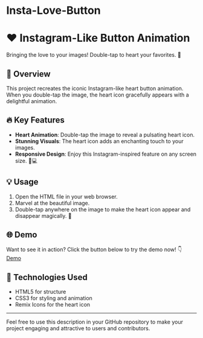 # Insta-Love-Button

# ❤️ Instagram-Like Button Animation

Bringing the love to your images! Double-tap to heart your favorites. 💖

## 📸 Overview
This project recreates the iconic Instagram-like heart button animation. When you double-tap the image, the heart icon gracefully appears with a delightful animation.


## 🔥 Key Features
- **Heart Animation**: Double-tap the image to reveal a pulsating heart icon.
- **Stunning Visuals**: The heart icon adds an enchanting touch to your images.
- **Responsive Design**: Enjoy this Instagram-inspired feature on any screen size. 📱💻

## 💡 Usage
1. Open the HTML file in your web browser.
2. Marvel at the beautiful image.
3. Double-tap anywhere on the image to make the heart icon appear and disappear magically. 💫

## 🌐 Demo
Want to see it in action? Click the button below to try the demo now! 👇    
[Demo](https://moumin-pk.github.io/Insta-Love-Button/)


## 🚀 Technologies Used
- HTML5 for structure
- CSS3 for styling and animation
- Remix Icons for the heart icon



---

Feel free to use this description in your GitHub repository to make your project engaging and attractive to users and contributors.
